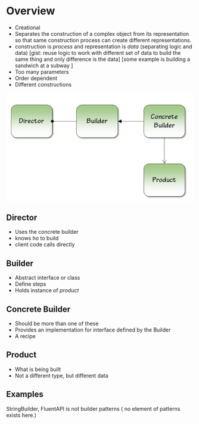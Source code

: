 # Overview
* Creational
* Separates the construction of a complex object from its representation so that same construction process can create different representations.
* construction is _process_ and representation is _data_  (separating logic and data)
[gist: reuse logic to work with different set of data to build the same thing and only difference is the data]
[some example is building a sandwich at a subway ]
* Too many parameters
* Order dependent
* Different constructions
  
![builder](https://github.com/sairamaj/designpatterns/blob/master/builder/builder.png)
## Director
* Uses the concrete builder
* knows ho to build
* client code calls directly

## Builder
* Abstract interface or class
* Define steps
* Holds instance of _product_

## Concrete Builder
* Should be more than one of these
* Provides an implementation for interface defined by the Builder
* A recipe

## Product
* What is being built
* Not a different type, but different data

## 
## Examples
 StringBuilder, FluentAPI is not builder patterns ( no element of patterns exists here.)
